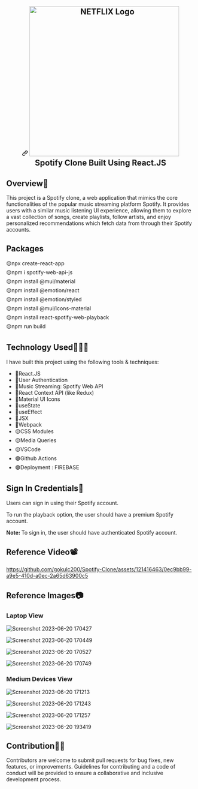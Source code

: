 <article class="markdown-body entry-content container-lg" itemprop="text"><h1 align="center" tabindex="-1" dir="auto"><a id="user-content-------netflix-clone-built-using-reactjs--firebase" class="anchor" aria-hidden="true" href="#------netflix-clone-built-using-reactjs--firebase"><svg class="octicon octicon-link" viewBox="0 0 16 16" version="1.1" width="16" height="16" aria-hidden="true"><path d="m7.775 3.275 1.25-1.25a3.5 3.5 0 1 1 4.95 4.95l-2.5 2.5a3.5 3.5 0 0 1-4.95 0 .751.751 0 0 1 .018-1.042.751.751 0 0 1 1.042-.018 1.998 1.998 0 0 0 2.83 0l2.5-2.5a2.002 2.002 0 0 0-2.83-2.83l-1.25 1.25a.751.751 0 0 1-1.042-.018.751.751 0 0 1-.018-1.042Zm-4.69 9.64a1.998 1.998 0 0 0 2.83 0l1.25-1.25a.751.751 0 0 1 1.042.018.751.751 0 0 1 .018 1.042l-1.25 1.25a3.5 3.5 0 1 1-4.95-4.95l2.5-2.5a3.5 3.5 0 0 1 4.95 0 .751.751 0 0 1-.018 1.042.751.751 0 0 1-1.042.018 1.998 1.998 0 0 0-2.83 0l-2.5 2.5a1.998 1.998 0 0 0 0 2.83Z"></path></svg></a>
  <a target="_blank" rel="noopener noreferrer nofollow" href="https://camo.githubusercontent.com/f49b5da57080b6dcc7304181e163262c3a11d0894858c2cc2f677be0fdb952ea/68747470733a2f2f6668736b6e696768746c6966652e636f6d2f77702d636f6e74656e742f75706c6f6164732f323032302f30342f755641535871764d7a795572415066536e39704d74784f4337733839756c7a64444b4264747143502e706e67"><img title="Netflix" src="https://images.lifestyleasia.com/wp-content/uploads/sites/5/2022/11/30155228/SPOTIFY-HERO-1600x900.jpg" alt="NETFLIX Logo" width="400" data-canonical-src="https://fhsknightlife.com/wp-content/uploads/2020/04/uVASXqvMzyUrAPfSn9pMtxOC7s89ulzdDKBdtqCP.png" style="max-width: 100%;"></a>
  <br>
  Spotify Clone Built Using React.JS
</h1>
  <h1>Overview📖</h1>
<p dir="auto">
  This project is a Spotify clone, a web application that mimics the core functionalities of the popular music streaming platform Spotify. It provides users with a similar music listening UI experience, allowing them to explore a vast collection of songs, create playlists, follow artists, and enjoy personalized recommendations which fetch data from through their Spotify accounts.
  <be>

<h1>Packages</h1>
🟡npx create-react-app<br/>
🟡npm i spotify-web-api-js<br/>
🟡npm install @mui/material <br/>
🟡npm install @emotion/react <br/>
🟡npm install @emotion/styled<br/>
🟡npm install @mui/icons-material<br/>
🟡npm install react-spotify-web-playback<br/>
🟡npm run build<br/>

<h1>Technology Used👨🏻‍💻</h1>
 <p dir="auto">I have built this project using the following tools &amp; techniques:</p>

<ul dir="auto">
  <li>🔴React.JS</li>
  <li>🔴User Authentication</li>
  <li>🔴Music Streaming: Spotify Web API</li>
  <li>🔴React Context API (like Redux)</li>
  <li>🔴Material UI Icons</li>
  <li>🔵useState</li>
  <li>🔵useEffect</li>
  <li>🔵JSX</li>
  <li>🔵Webpack</li>
  <li>🟡CSS Modules</li>
  <li>🟡Media Queries</li>
  <li>🟡VSCode</li>
  <li>🟣Github Actions</li>
  <li>🟣Deployment : FIREBASE</li>
</ul>
  
<h1>Sign In Credentials🔐</h1>
<p>Users can sign in using their Spotify account.</p>
<p>To run the playback option, the user should have a premium Spotify account.</p>
<p><b>Note: </b> To sign in, the user should have authenticated Spotify account.</p>

<h1>Reference Video📽</h1>

https://github.com/gokulc200/Spotify-Clone/assets/121416463/0ec9bb99-a9e5-410d-a0ec-2a65d63900c5


<h1>Reference Images📷</h1>
<h3>Laptop View</h3>
  
![Screenshot 2023-06-20 170427](https://github.com/gokulc200/Spotify-Clone/assets/121416463/a56f570c-886e-486f-8742-90b4b04e565e)

![Screenshot 2023-06-20 170449](https://github.com/gokulc200/Spotify-Clone/assets/121416463/86b4cbea-44cc-496d-8518-d634eec712d2)

![Screenshot 2023-06-20 170527](https://github.com/gokulc200/Spotify-Clone/assets/121416463/564d2136-d6c3-47e1-9c81-acd2b6be21ae)

![Screenshot 2023-06-20 170749](https://github.com/gokulc200/Spotify-Clone/assets/121416463/e9feaf7b-d10b-43bb-a0b6-4fb0cfc67aee)

<h3>Medium Devices View</h3>

![Screenshot 2023-06-20 171213](https://github.com/gokulc200/Spotify-Clone/assets/121416463/b29b62a5-f36c-40a9-ad0a-3329ffe9f2eb)

![Screenshot 2023-06-20 171243](https://github.com/gokulc200/Spotify-Clone/assets/121416463/d8d76fa5-62b1-418f-806a-c39dab1a2f8a)

![Screenshot 2023-06-20 171257](https://github.com/gokulc200/Spotify-Clone/assets/121416463/7421b440-6719-41ae-8a9c-6e866c332a29)

![Screenshot 2023-06-20 193419](https://github.com/gokulc200/Spotify-Clone/assets/121416463/ed028c78-8961-41d6-b181-c77697f78155)
  
<h1>Contribution🙌🏻</h1>
<p>Contributors are welcome to submit pull requests for bug fixes, new features, or improvements. Guidelines for contributing and a code of conduct will be provided to ensure a collaborative and inclusive development process.</p>
